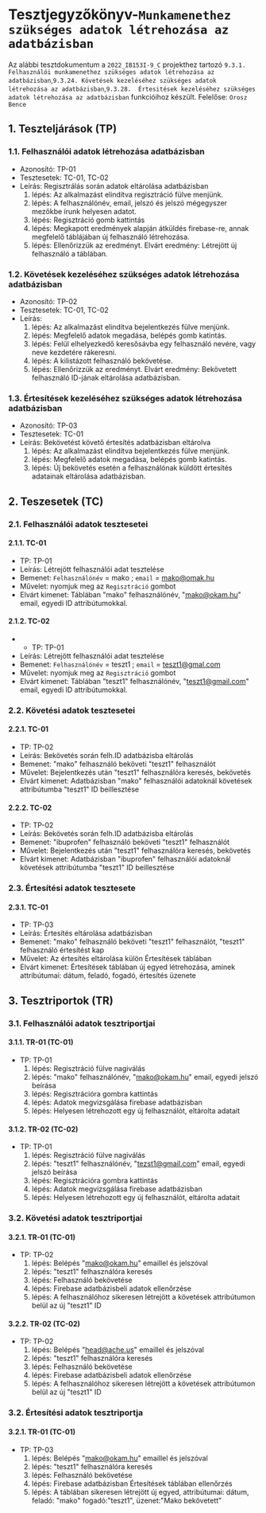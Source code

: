 # Tesztjegyzőkönyv-`Munkamenethez szükséges adatok létrehozása az adatbázisban`

Az alábbi tesztdokumentum a `2022_IB153I-9_C` projekthez tartozó `9.3.1. Felhasználói munkamenethez szükséges adatok létrehozása az adatbázisban`,`9.3.24. Követések kezeléséhez szükséges adatok létrehozása az adatbázisban`,`9.3.28.  Értesitések kezeléséhez szükséges adatok létrehozása az adatbázisban` funkcióihoz készült. Felelőse: `Orosz Bence`


## 1. Teszteljárások (TP)

### 1.1. Felhasználói adatok létrehozása adatbázisban
- Azonosító: TP-01
- Tesztesetek: TC-01, TC-02
- Leírás: Regisztrálás során adatok eltárolása adatbázisban
    1. lépés: Az alkalmazást elindítva regisztráció fülve menjünk.
    2. lépés: A felhasználónév, email, jelszó és jelszó mégegyszer mezőkbe írunk helyesen adatot.
    3. lépés: Regisztráció gomb kattintás
    4. lépés: Megkapott eredmények alapján átküldés firebase-re, annak megfelelő táblájában új felhasználó létrehozása.
    5. lépés: Ellenőrizzük az eredményt. Elvárt eredmény: Létrejött új felhasználó a táblában.

### 1.2. Követések kezeléséhez szükséges adatok létrehozása adatbázisban
- Azonosító: TP-02
- Tesztesetek: TC-01, TC-02
- Leírás:
    1. lépés: Az alkalmazást elindítva bejelentkezés fülve menjünk.
    2. lépés: Megfelelő adatok megadása, belépés gomb katintás.
    3. lépés: Felül elhelyezkedő keresősávba egy felhasználó nevére, vagy neve kezdetére rákeresni.
    4. lépés: A kilistázott felhasználó bekövetése.
    5. lépés: Ellenőrizzük az eredményt. Elvárt eredmény: Bekövetett felhasználó ID-jának eltárolása adatbázisban.

### 1.3. Értesítések kezeléséhez szükséges adatok létrehozása adatbázisban
- Azonosító: TP-03
- Tesztesetek: TC-01
- Leírás: Bekövetést követő értesítés adatbázisban eltárolva
    1. lépés: Az alkalmazást elindítva bejelentkezés fülve menjünk.
    2. lépés: Megfelelő adatok megadása, belépés gomb katintás.
    3. lépés: Új bekövetés esetén a felhasználónak küldött értesítés adatainak eltárolása adatbázisban.

## 2. Teszesetek (TC)

### 2.1. Felhasználói adatok tesztesetei

#### 2.1.1. TC-01
- TP: TP-01
- Leírás: Létrejött felhasználói adat tesztelése
- Bemenet: `Felhasználónév` = mako ; `email` = mako@omak.hu
- Művelet: nyomjuk meg az `Regisztráció` gombot
- Elvárt kimenet: Táblában "mako" felhasználónév, "mako@okam.hu" email, egyedi ID attribútumokkal.

#### 2.1.2. TC-02
- - TP: TP-01
- Leírás: Létrejött felhasználói adat tesztelése
- Bemenet: `Felhasználónév` = teszt1 ; `email` = teszt1@gmal.com
- Művelet: nyomjuk meg az `Regisztráció` gombot
- Elvárt kimenet: Táblában "teszt1" felhasználónév, "teszt1@gmail.com" email, egyedi ID attribútumokkal.

### 2.2. Követési adatok tesztesetei

#### 2.2.1. TC-01
- TP: TP-02
- Leírás: Bekövetés során felh.ID adatbázisba eltárolás
- Bemenet: "mako" felhasználó beköveti "teszt1" felhasználót
- Művelet: Bejelentkezés után "teszt1" felhasználóra keresés, bekövetés
- Elvárt kimenet: Adatbázisban "mako" felhasználói adatoknál követések attribútumba "teszt1" ID beillesztése

#### 2.2.2. TC-02
- TP: TP-02
- Leírás: Bekövetés során felh.ID adatbázisba eltárolás
- Bemenet: "ibuprofen" felhasználó beköveti "teszt1" felhasználót
- Művelet: Bejelentkezés után "teszt1" felhasználóra keresés, bekövetés
- Elvárt kimenet: Adatbázisban "ibuprofen" felhasználói adatoknál követések attribútumba "teszt1" ID beillesztése

### 2.3. Értesítési adatok tesztesete

#### 2.3.1. TC-01
- TP: TP-03
- Leírás: Értesítés eltárolása adatbázisban
- Bemenet: "mako" felhasználó beköveti "teszt1" felhasználót, "teszt1" felhasználó értesítést kap
- Művelet: Az értesítés eltárolása külön Értesítések táblában
- Elvárt kimenet: Értesítések táblában új egyed létrehozása, aminek attribútumai: dátum, feladó, fogadó, értesítés üzenete


## 3. Tesztriportok (TR)

### 3.1. Felhasználói adatok tesztriportjai

#### 3.1.1. TR-01 (TC-01)
- TP: TP-01
    1. lépés: Regisztráció fülve nagiválás
    2. lépés: "mako" felhasználónév, "mako@okam.hu" email, egyedi jelszó beírása
    3. lépés: Regisztrációra gombra kattintás
    4. lépés: Adatok megvizsgálása firebase adatbázisban
    5. lépés: Helyesen létrehozott egy új felhasználót, eltárolta adatait


#### 3.1.2. TR-02 (TC-02)
- TP: TP-01
    1. lépés: Regisztráció fülve nagiválás
    2. lépés: "teszt1" felhasználónév, "tezst1@gmail.com" email, egyedi jelszó beírása
    3. lépés: Regisztrációra gombra kattintás
    4. lépés: Adatok megvizsgálása firebase adatbázisban
    5. lépés: Helyesen létrehozott egy új felhasználót, eltárolta adatait

### 3.2. Követési adatok tesztriportjai

#### 3.2.1. TR-01 (TC-01)
- TP: TP-02
    1. lépés: Belépés "mako@okam.hu" emaillel és jelszóval
    2. lépés: "teszt1" felhasználóra keresés
    3. lépés: Felhasználó bekövetése
    4. lépés: Firebase adatbázisbeli adatok ellenőrzése
    5. lépés: A felhasználóhoz sikeresen létrejött a követések attribútumon belül az új "teszt1" ID

#### 3.2.2. TR-02 (TC-02)
- TP: TP-02
    1. lépés: Belépés "head@ache.us" emaillel és jelszóval
    2. lépés: "teszt1" felhasználóra keresés
    3. lépés: Felhasználó bekövetése
    4. lépés: Firebase adatbázisbeli adatok ellenőrzése
    5. lépés: A felhasználóhoz sikeresen létrejött a követések attribútumon belül az új "teszt1" ID

### 3.2. Értesítési adatok tesztriportja

#### 3.2.1. TR-01 (TC-01)
- TP: TP-03
    1. lépés: Belépés "mako@okam.hu" emaillel és jelszóval
    2. lépés: "teszt1" felhasználóra keresés
    3. lépés: Felhasználó bekövetése
    4. lépés: Firebase adatbázisban Értesítések táblában ellenőrzés
    5. lépés: A táblában sikeresen létrejött új egyed, attribútumai: dátum, feladó: "mako" fogadó:"teszt1", üzenet:"Mako bekövetett"

    
